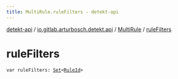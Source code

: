 ```yaml
---
title: MultiRule.ruleFilters - detekt-api
---
```


[detekt-api](../../index.html) / [io.gitlab.arturbosch.detekt.api](../index.html) / [MultiRule](index.html) / [ruleFilters](./rule-filters.html)

# ruleFilters

`var ruleFilters: `[`Set`](https://kotlinlang.org/api/latest/jvm/stdlib/kotlin.collections/-set/index.html)`<`[`RuleId`](../-rule-id.html)`>`